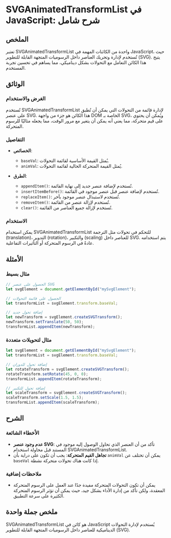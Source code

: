 <!--
Meta Description: # SVGAnimatedTransformList في JavaScript: شرح شامل ## الملخص تعتبر SVGAnimatedTransformList واحدة من الكائنات المهمة في JavaScript، حيث تُستخدم لإدارة...
Meta Keywords: ستخدم, عنصر, svg, التحولات, على
-->

# SVGAnimatedTransformList في JavaScript: شرح شامل

## الملخص
تعتبر SVGAnimatedTransformList واحدة من الكائنات المهمة في JavaScript، حيث تُستخدم لإدارة وتحريك العناصر داخل الرسوميات المتجهة القابلة للتطوير (SVG). يتيح هذا الكائن التعامل مع التحولات بشكل ديناميكي، مما يساهم في تحسين تجربة المستخدم.

## الوثائق
### الغرض والاستخدام
تُستخدم SVGAnimatedTransformList لإدارة قائمة من التحولات التي يمكن أن تُطبق على عنصر SVG. هذا الكائن هو جزء من واجهة DOM الخاصة بـ SVG، ويُمكن أن يحتوي على قيم متحركة، مما يعني أنه يمكن أن يتغير مع مرور الوقت، مما يجعله مثاليًا للرسوم المتحركة.

### التفاصيل
- **الخصائص**:
  - `baseVal`: يُمثل القيمة الأساسية لقائمة التحولات.
  - `animVal`: يُمثل القيمة المتحركة الحالية لقائمة التحولات.

- **الطرق**:
  - `appendItem()`: تُستخدم لإضافة عنصر جديد إلى نهاية القائمة.
  - `insertItemBefore()`: تُستخدم لإضافة عنصر قبل عنصر موجود في القائمة.
  - `replaceItem()`: تُستخدم لاستبدال عنصر موجود بآخر.
  - `removeItem()`: تُستخدم لإزالة عنصر من القائمة.
  - `clear()`: تُستخدم لإزالة جميع العناصر من القائمة.

### الاستخدام
يمكن استخدام SVGAnimatedTransformList للتحكم في تحولات مثل الترجمة (translation)، التدوير (rotation)، والتكبير (scaling) للعناصر داخل SVG. يتم استخدامه عادةً في الرسوم المتحركة أو التأثيرات التفاعلية.

## الأمثلة
### مثال بسيط
```javascript
// الحصول على عنصر SVG
let svgElement = document.getElementById("mySvgElement");

// الحصول على قائمة التحولات
let transformList = svgElement.transform.baseVal;

// إضافة تحول جديد
let newTransform = svgElement.createSVGTransform();
newTransform.setTranslate(50, 50);
transformList.appendItem(newTransform);
```

### مثال لتحويلات متعددة
```javascript
let svgElement = document.getElementById("mySvgElement");
let transformList = svgElement.transform.baseVal;

// إضافة تحول للدوران
let rotateTransform = svgElement.createSVGTransform();
rotateTransform.setRotate(45, 0, 0);
transformList.appendItem(rotateTransform);

// إضافة تحول للتكبير
let scaleTransform = svgElement.createSVGTransform();
scaleTransform.setScale(1.5, 1.5);
transformList.appendItem(scaleTransform);
```

## الشرح
### الأخطاء الشائعة
- **عدم وجود عنصر SVG**: تأكد من أن العنصر الذي تحاول الوصول إليه موجود في المستند قبل محاولة استخدام SVGAnimatedTransformList.
- **تجاهل القيم المتحركة**: يجب أن تكون على دراية بأن `animVal` يمكن أن تختلف عن `baseVal` إذا كانت هناك تحولات متحركة نشطة.

### ملاحظات إضافية
- يمكن أن تكون التحولات المتحركة مفيدة جدًا عند العمل على الرسوم المتحركة المعقدة، ولكن تأكد من إدارة الأداء بشكل جيد، حيث يمكن أن تؤثر الرسوم المتحركة الكثيرة على سرعة التطبيق.

## ملخص جملة واحدة
SVGAnimatedTransformList هو كائن في JavaScript يُستخدم لإدارة التحولات الديناميكية للعناصر داخل الرسوميات المتجهة القابلة للتطوير (SVG).